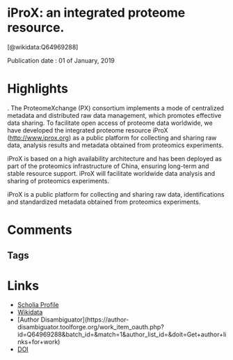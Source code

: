 
iProX: an integrated proteome resource.
=======================================
  
  [@wikidata:Q64969288]  
  
Publication date : 01 of January, 2019  

# Highlights

. The ProteomeXchange (PX) consortium implements a mode of centralized metadata and distributed raw data management, which promotes effective data sharing. To facilitate open access of proteome data worldwide, we have developed the integrated proteome resource iProX (http://www.iprox.org) as a public platform for collecting and sharing raw data, analysis results and metadata obtained from proteomics experiments.

 iProX is based on a high availability architecture and has been deployed as part of the proteomics infrastructure of China, ensuring long-term and stable resource support. iProX will facilitate worldwide data analysis and sharing of proteomics experiments.

iProX is a public platform for collecting and sharing raw data, identifications and standardized metadata obtained from proteomics experiments.


# Comments

## Tags

# Links
  
 * [Scholia Profile](https://scholia.toolforge.org/work/Q64969288)  
 * [Wikidata](https://www.wikidata.org/wiki/Q64969288)  
 * [Author Disambiguator](https://author-
disambiguator.toolforge.org/work_item_oauth.php?id=Q64969288&batch_id=&match=1&author_list_id=&doit=Get+author+links+for+work)  
 * [DOI](https://doi.org/10.1093/NAR/GKY869)  
